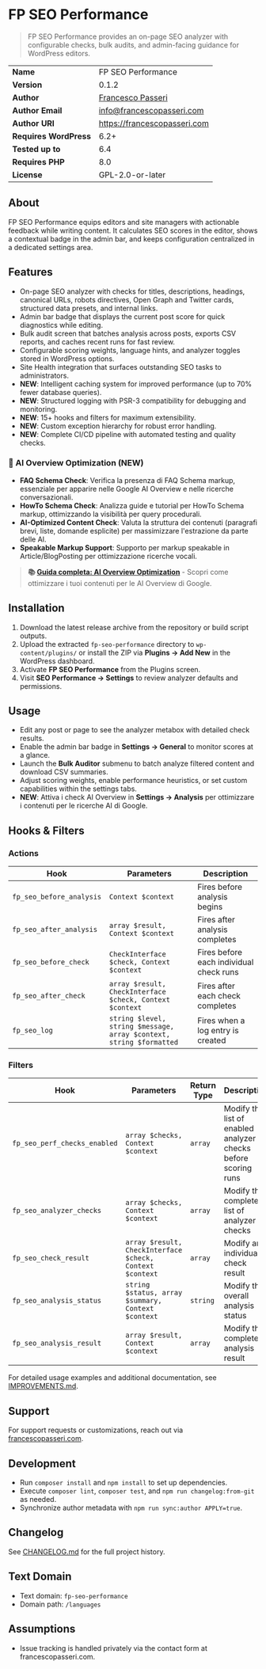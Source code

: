 # FP SEO Performance

> FP SEO Performance provides an on-page SEO analyzer with configurable checks, bulk audits, and admin-facing guidance for WordPress editors.

| | |
| --- | --- |
| **Name** | FP SEO Performance |
| **Version** | 0.1.2 |
| **Author** | [Francesco Passeri](https://francescopasseri.com) |
| **Author Email** | [info@francescopasseri.com](mailto:info@francescopasseri.com) |
| **Author URI** | https://francescopasseri.com |
| **Requires WordPress** | 6.2+ |
| **Tested up to** | 6.4 |
| **Requires PHP** | 8.0 |
| **License** | GPL-2.0-or-later |

## About

FP SEO Performance equips editors and site managers with actionable feedback while writing content. It calculates SEO scores in the editor, shows a contextual badge in the admin bar, and keeps configuration centralized in a dedicated settings area.

## Features

- On-page SEO analyzer with checks for titles, descriptions, headings, canonical URLs, robots directives, Open Graph and Twitter cards, structured data presets, and internal links.
- Admin bar badge that displays the current post score for quick diagnostics while editing.
- Bulk audit screen that batches analysis across posts, exports CSV reports, and caches recent runs for fast review.
- Configurable scoring weights, language hints, and analyzer toggles stored in WordPress options.
- Site Health integration that surfaces outstanding SEO tasks to administrators.
- **NEW**: Intelligent caching system for improved performance (up to 70% fewer database queries).
- **NEW**: Structured logging with PSR-3 compatibility for debugging and monitoring.
- **NEW**: 15+ hooks and filters for maximum extensibility.
- **NEW**: Custom exception hierarchy for robust error handling.
- **NEW**: Complete CI/CD pipeline with automated testing and quality checks.

### 🤖 AI Overview Optimization (NEW)

- **FAQ Schema Check**: Verifica la presenza di FAQ Schema markup, essenziale per apparire nelle Google AI Overview e nelle ricerche conversazionali.
- **HowTo Schema Check**: Analizza guide e tutorial per HowTo Schema markup, ottimizzando la visibilità per query procedurali.
- **AI-Optimized Content Check**: Valuta la struttura dei contenuti (paragrafi brevi, liste, domande esplicite) per massimizzare l'estrazione da parte delle AI.
- **Speakable Markup Support**: Supporto per markup speakable in Article/BlogPosting per ottimizzazione ricerche vocali.

> **📚 [Guida completa: AI Overview Optimization](docs/AI_OVERVIEW_OPTIMIZATION.md)** - Scopri come ottimizzare i tuoi contenuti per le AI Overview di Google.

## Installation

1. Download the latest release archive from the repository or build script outputs.
2. Upload the extracted `fp-seo-performance` directory to `wp-content/plugins/` or install the ZIP via **Plugins → Add New** in the WordPress dashboard.
3. Activate **FP SEO Performance** from the Plugins screen.
4. Visit **SEO Performance → Settings** to review analyzer defaults and permissions.

## Usage

- Edit any post or page to see the analyzer metabox with detailed check results.
- Enable the admin bar badge in **Settings → General** to monitor scores at a glance.
- Launch the **Bulk Auditor** submenu to batch analyze filtered content and download CSV summaries.
- Adjust scoring weights, enable performance heuristics, or set custom capabilities within the settings tabs.
- **NEW**: Attiva i check AI Overview in **Settings → Analysis** per ottimizzare i contenuti per le ricerche AI di Google.

## Hooks & Filters

### Actions

| Hook | Parameters | Description |
| --- | --- | --- |
| `fp_seo_before_analysis` | `Context $context` | Fires before analysis begins |
| `fp_seo_after_analysis` | `array $result, Context $context` | Fires after analysis completes |
| `fp_seo_before_check` | `CheckInterface $check, Context $context` | Fires before each individual check runs |
| `fp_seo_after_check` | `array $result, CheckInterface $check, Context $context` | Fires after each check completes |
| `fp_seo_log` | `string $level, string $message, array $context, string $formatted` | Fires when a log entry is created |

### Filters

| Hook | Parameters | Return Type | Description |
| --- | --- | --- | --- |
| `fp_seo_perf_checks_enabled` | `array $checks, Context $context` | `array` | Modify the list of enabled analyzer checks before scoring runs |
| `fp_seo_analyzer_checks` | `array $checks, Context $context` | `array` | Modify the complete list of analyzer checks |
| `fp_seo_check_result` | `array $result, CheckInterface $check, Context $context` | `array` | Modify an individual check result |
| `fp_seo_analysis_status` | `string $status, array $summary, Context $context` | `string` | Modify the overall analysis status |
| `fp_seo_analysis_result` | `array $result, Context $context` | `array` | Modify the complete analysis result |

For detailed usage examples and additional documentation, see [IMPROVEMENTS.md](IMPROVEMENTS.md).

## Support

For support requests or customizations, reach out via [francescopasseri.com](https://francescopasseri.com/contact/).

## Development

- Run `composer install` and `npm install` to set up dependencies.
- Execute `composer lint`, `composer test`, and `npm run changelog:from-git` as needed.
- Synchronize author metadata with `npm run sync:author APPLY=true`.

## Changelog

See [CHANGELOG.md](CHANGELOG.md) for the full project history.

## Text Domain

- Text domain: `fp-seo-performance`
- Domain path: `/languages`

## Assumptions

- Issue tracking is handled privately via the contact form at francescopasseri.com.
